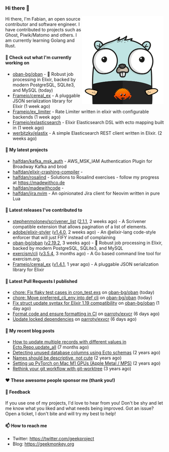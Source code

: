 ### Hi there 👋

<img align="right" src="https://raw.githubusercontent.com/halfdan/halfdan/master/assets/rustgopher.png" width="260">

Hi there, I'm Fabian, an open source contributor and software engineer. I have contributed to projects such as Ghost, Piwik/Matomo and others. I am currently learning Golang and Rust.

#### 👷 Check out what I'm currently working on

- [oban-bg/oban](https://github.com/oban-bg/oban) - 💎 Robust job processing in Elixir, backed by modern PostgreSQL, SQLite3, and MySQL (today)
- [Frameio/cereal_ex](https://github.com/Frameio/cereal_ex) - A pluggable JSON serialization library for Elixir (1 week ago)
- [Frameio/ex_limiter](https://github.com/Frameio/ex_limiter) - Rate Limiter written in elixir with configurable backends (1 week ago)
- [Frameio/exlasticsearch](https://github.com/Frameio/exlasticsearch) - Elixir Elasticsearch DSL with ecto mapping built in (1 week ago)
- [werbitzky/elastix](https://github.com/werbitzky/elastix) - A simple Elasticsearch REST client written in Elixir. (2 weeks ago)

#### 🌱 My latest projects

- [halfdan/kafka_msk_auth](https://github.com/halfdan/kafka_msk_auth) - AWS_MSK_IAM Authentication Plugin for Broadway Kafka and brod
- [halfdan/elixir-crashing-compiler](https://github.com/halfdan/elixir-crashing-compiler) - 
- [halfdan/rosalind](https://github.com/halfdan/rosalind) - Solutions to Rosalind exercises - follow my progress at https://madewithco.de
- [halfdan/madewithcode](https://github.com/halfdan/madewithcode) - 
- [halfdan/jira.nvim](https://github.com/halfdan/jira.nvim) - An opinionated Jira client for Neovim written in pure Lua

#### 🔭 Latest releases I've contributed to

- [stephenmoloney/scrivener_list](https://github.com/stephenmoloney/scrivener_list) ([2.1.1](https://github.com/stephenmoloney/scrivener_list/releases/tag/2.1.1), 2 weeks ago) - A Scrivener compatible extension that allows pagination of a list of elements.
- [adobe/elixir-styler](https://github.com/adobe/elixir-styler) ([v1.4.0](https://github.com/adobe/elixir-styler/releases/tag/v1.4.0), 2 weeks ago) - An @elixir-lang code-style enforcer that will just FIFY instead of complaining
- [oban-bg/oban](https://github.com/oban-bg/oban) ([v2.19.2](https://github.com/oban-bg/oban/releases/tag/v2.19.2), 3 weeks ago) - 💎 Robust job processing in Elixir, backed by modern PostgreSQL, SQLite3, and MySQL
- [exercism/cli](https://github.com/exercism/cli) ([v3.5.4](https://github.com/exercism/cli/releases/tag/v3.5.4), 3 months ago) - A Go based command line tool for exercism.org.
- [Frameio/cereal_ex](https://github.com/Frameio/cereal_ex) ([v1.4.1](https://github.com/Frameio/cereal_ex/releases/tag/v1.4.1), 1 year ago) - A pluggable JSON serialization library for Elixir

#### 🔨 Latest Pull Requests I published

- [chore: Fix flaky test cases in cron_test.exs](https://github.com/oban-bg/oban/pull/1270) on [oban-bg/oban](https://github.com/oban-bg/oban) (today)
- [chore: Move preferred_cli_env into def cli](https://github.com/oban-bg/oban/pull/1269) on [oban-bg/oban](https://github.com/oban-bg/oban) (today)
- [Fix struct update syntax for Elixir 1.19 compatibility](https://github.com/oban-bg/oban/pull/1268) on [oban-bg/oban](https://github.com/oban-bg/oban) (1 day ago)
- [Format code and ensure formatting in CI](https://github.com/parroty/exvcr/pull/234) on [parroty/exvcr](https://github.com/parroty/exvcr) (6 days ago)
- [Update locked dependencies](https://github.com/parroty/exvcr/pull/232) on [parroty/exvcr](https://github.com/parroty/exvcr) (6 days ago)

#### 📜 My recent blog posts

- [How to update multiple records with different values in Ecto.Repo.update_all](https://geekmonkey.org/updating-multiple-records-with-different-values-in-ecto-repo-update_all/) (7 months ago)
- [Detecting unused database columns using Ecto schemas](https://geekmonkey.org/detecting-unused-database-columns-using-ecto-schemas/) (2 years ago)
- [Names should be descriptive, not cute](https://geekmonkey.org/names-should-be-descriptive-not-cute/) (2 years ago)
- [Setting up PyTorch on Mac M1 GPUs (Apple Metal / MPS)](https://geekmonkey.org/setting-up-jupyter-lab-with-pytorch-on-a-mac-with-gpu/) (2 years ago)
- [Rethink your git workflow with git-worktree](https://geekmonkey.org/rethink-your-git-workflow-with-git-worktree/) (3 years ago)

#### ❤️ These awesome people sponsor me (thank you!)


#### 💬 Feedback

If you use one of my projects, I'd love to hear from you! Don't be shy and let me know what you liked
and what needs being improved. Got an issue? Open a ticket, I don't bite and will try my best to help!

#### 📫 How to reach me

- Twitter: https://twitter.com/geekproject
- Blog: https://geekmonkey.org
